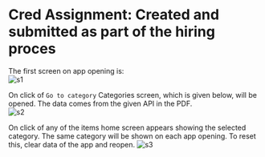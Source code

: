 # Cred Assignment: Created and submitted as part of the hiring proces  

The first screen on app opening is:  
![s1](https://github.com/xpandeyed/Cred_Assignment/assets/74754285/ca8fb3e2-2250-4370-93f8-1d0866199eee)  
  
  
  
On click of `Go to category` Categories screen, which is given below, will be opened.
The data comes from the given API in the PDF.  
![s2](https://github.com/xpandeyed/Cred_Assignment/assets/74754285/dab13e7b-c10c-4065-aec1-5e929e4cf6f7)  

  
On click of any of the items home screen appears showing the selected category. The same category will be shown on each app opening.
To reset this, clear data of the app and reopen.
![s3](https://github.com/xpandeyed/Cred_Assignment/assets/74754285/a4d5607b-a8ad-420d-b1f4-02e95778f2fe)

